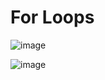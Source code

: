 # For Loops

![image](https://user-images.githubusercontent.com/19383145/166674268-4e72ef02-edd5-461f-83f5-bd1b71e9a4e8.png)

![image](https://user-images.githubusercontent.com/19383145/166674394-fb7c2612-4941-4b9f-9888-be4582c0883c.png)

